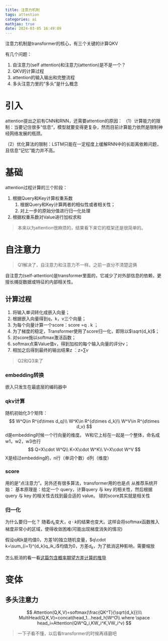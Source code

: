 ```yaml
---
title: 注意力机制
tags: attention
categories: ai
mathjax: true
date: 2024-03-05 16:49:09
---
```


注意力机制是transformer的核心，有三个关键的计算QKV
<!--more-->
有几个问题：
1. 自注意力(self attention)和注意力(attention)是不是一个？
2. QKV的计算过程
3. attention的输入输出和完整流程
4. 多头注意力里的“多头”是什么概念
# 引入
attention提出之前有CNN和RNN，还需要attention的原因：
（1）计算能力的限制：当要记住很多“信息“，模型就要变得更复杂，然而目前计算能力依然是限制神经网络发展的瓶颈。

（2）优化算法的限制：LSTM只能在一定程度上缓解RNN中的长距离依赖问题，且信息“记忆”能力并不高。
# 基础
attention过程计算的三个阶段：
1. 根据Query和Key计算权重系数
   1. 根据Query和Key计算两者的相似性或者相关性；
   2. 对上一步的原始分值进行归一化处理
2. 根据权重系数对Value进行加权求和

> 本来以为attention很麻烦的，结果看下来它的框架还是很简单的。

# 自注意力
> Q1解决了，自注意力和注意力不一样。之前一直分不清楚这俩

自注意力(self-attention)是transformer里面的，它减少了对外部信息的依赖，更擅长捕捉数据或特征的内部相关性。

## 计算过程
1. 将输入单词转化成嵌入向量；
2. 根据嵌入向量得到q，k，v三个向量；
3. 为每个向量计算一个score：score =q . k ；
4. 为了梯度的稳定，Transformer使用了score归一化，即除以$\sqrt{d_k}$；
5. 对score施以softmax激活函数；
6. softmax点乘Value值v，得到加权的每个输入向量的评分v；
7. 相加之后得到最终的输出结果z ：z=$\sum v$

> Q2和Q3来了

### embedding转换
嵌入只发生在最底层的编码器中
### qkv计算
随机初始化3个矩阵：
$$
W^Q\in R^{d\times d_q}\\
W^K\in R^{d\times d_k}\\
W^V\in R^{d\times d_v}
$$
d是embedding时候一个行向量的维度。
W和它上标在一起是一个整体，命名成w1，w2，w3也行
$$
Q=X\cdot W^Q\\
K=X\cdot W^K\\
V=X\cdot W^V
$$
X是经过embedding的，n行（单词个数）d列（维度）
### score
用的是“点注意力”。另外还有很多算法，transformer用的也是点
从推荐系统开始：
基本原理是：给定一个 query，计算query 与 key 的相关性，然后根据query 与 key 的相关性去找到最合适的 value。
球的score其实就是相关性

### 归一化
为什么要归一化？
随着$d_k$变大，$q\cdot k$的结果也变大。这样会将softmax函数推入梯度非常小的区域，使得收敛困难(可能出现梯度消失的情况)

假设q和k是均值0，方差1的独立随机变量，$q\cdot k=\sum_{i=1}^{d_k}q_ik_i$均值为0，方差$d_k$，为了抵消这种影响，需要缩放

怎么抵消的看一看[这篇包含概率期望方差计算的推导](http://t.csdnimg.cn/WqKbt)

# 变体
## 多头注意力
$$
Attention(Q,K,V)=softmax(\frac{QK^T}{\sqrt{d_k}})\\
MultiHead(Q,K,V)=concat(head_1...head_h)W^O\\
where \space head_i=Attention(QW^Q_i,KW_i^K,VW_i^v)
$$
> 一下子看不懂，以后看transformer的时候再琢磨吧